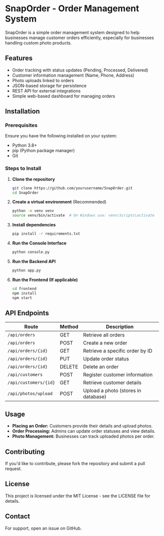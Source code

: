 # SnapOrder - Order Management System

SnapOrder is a simple order management system designed to help businesses manage customer orders efficiently, especially for businesses handling custom photo products.

## Features
- Order tracking with status updates (Pending, Processed, Delivered)
- Customer information management (Name, Phone, Address)
- Photo uploads linked to orders
- JSON-based storage for persistence
- REST API for external integrations
- Simple web-based dashboard for managing orders

## Installation

### Prerequisites
Ensure you have the following installed on your system:
- Python 3.8+
- pip (Python package manager)
- Git

### Steps to Install
1. **Clone the repository**
   ```bash
   git clone https://github.com/yourusername/SnapOrder.git
   cd SnapOrder
   ```
2. **Create a virtual environment** (Recommended)
   ```bash
   python -m venv venv
   source venv/bin/activate  # On Windows use: venv\Scripts\activate
   ```
3. **Install dependencies**
   ```bash
   pip install -r requirements.txt
   ```
4. **Run the Console Interface**
   ```bash
   python console.py
   ```
5. **Run the Backend API**
   ```bash
   python app.py
   ```
6. **Run the Frontend (If applicable)**
   ```bash
   cd frontend
   npm install
   npm start
   ```

## API Endpoints
| Route                | Method | Description                         |
|----------------------|--------|-------------------------------------|
| `/api/orders`        | GET    | Retrieve all orders                |
| `/api/orders`        | POST   | Create a new order                 |
| `/api/orders/{id}`   | GET    | Retrieve a specific order by ID    |
| `/api/orders/{id}`   | PUT    | Update order status                |
| `/api/orders/{id}`   | DELETE | Delete an order                    |
| `/api/customers`     | POST   | Register customer information      |
| `/api/customers/{id}`| GET    | Retrieve customer details          |
| `/api/photos/upload` | POST   | Upload a photo (stores in database)|

## Usage
- **Placing an Order:** Customers provide their details and upload photos.
- **Order Processing:** Admins can update order statuses and view details.
- **Photo Management:** Businesses can track uploaded photos per order.

## Contributing
If you'd like to contribute, please fork the repository and submit a pull request.

## License
This project is licensed under the MIT License - see the LICENSE file for details.

## Contact
For support, open an issue on GitHub.
